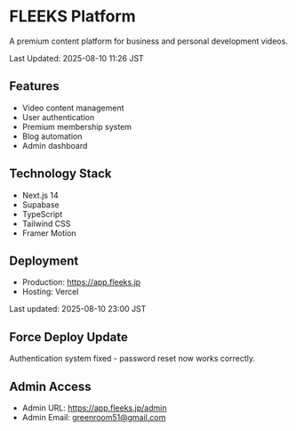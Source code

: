 # FLEEKS Platform

A premium content platform for business and personal development videos.

Last Updated: 2025-08-10 11:26 JST

## Features

- Video content management
- User authentication
- Premium membership system
- Blog automation
- Admin dashboard

## Technology Stack

- Next.js 14
- Supabase
- TypeScript
- Tailwind CSS
- Framer Motion

## Deployment

- Production: https://app.fleeks.jp
- Hosting: Vercel

Last updated: 2025-08-10 23:00 JST

## Force Deploy Update
Authentication system fixed - password reset now works correctly.

## Admin Access
- Admin URL: https://app.fleeks.jp/admin
- Admin Email: greenroom51@gmail.com